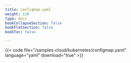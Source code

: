```yaml
---
title: configmap.yaml
weight: 130
type: docs
bookCollapseSection: false
bookFlatSection: false
bookToc: false

---
```


{{< code file="/samples-cloud/kubernetes/configmap.yaml" language="yaml" download="true" >}}
